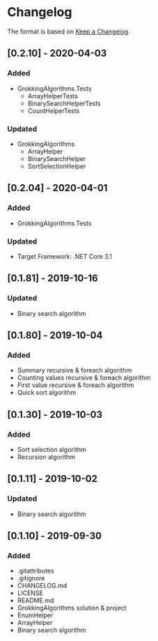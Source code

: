 # Changelog

The format is based on [Keep a Changelog](https://keepachangelog.com/en/1.0.0/).

## [0.2.10] - 2020-04-03
### Added
- GrokkingAlgorithms.Tests
  - ArrayHelperTests
  - BinarySearchHelperTests
  - CountHelperTests
### Updated
- GrokkingAlgorithms
  - ArrayHelper
  - BinarySearchHelper
  - SortSelectionHelper

## [0.2.04] - 2020-04-01
### Added
- GrokkingAlgorithms.Tests
### Updated
- Target Framework: .NET Core 3.1

## [0.1.81] - 2019-10-16
### Updated
- Binary search algorithm

## [0.1.80] - 2019-10-04
### Added
- Summary recursive & foreach algorithm
- Counting values recursive & foreach algorithm
- First value recursive & foreach algorithm
- Quick sort algorithm

## [0.1.30] - 2019-10-03
### Added
- Sort selection algorithm
- Recursion algorithm

## [0.1.11] - 2019-10-02
### Updated
- Binary search algorithm

## [0.1.10] - 2019-09-30
### Added
- .gitattributes
- .gitignore
- CHANGELOG.md
- LICENSE
- README.md
- GrokkingAlgorithms solution & project
- EnumHelper
- ArrayHelper
- Binary search algorithm

